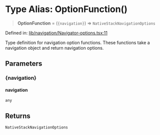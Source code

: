 # Type Alias: OptionFunction()

> **OptionFunction** = (`{navigation}`) => `NativeStackNavigationOptions`

Defined in: [lib/navigation/Navigator-options.tsx:11](https://github.com/aldesgroup/goaldn/blob/b43e92ae42dcd6febc9c2c8f0742ef8c669d44f6/lib/navigation/Navigator-options.tsx#L11)

Type definition for navigation option functions.
These functions take a navigation object and return navigation options.

## Parameters

### \{navigation\}

#### navigation

`any`

## Returns

`NativeStackNavigationOptions`

